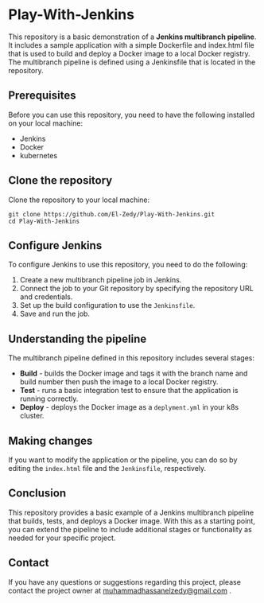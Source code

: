# Play-With-Jenkins
This repository is a basic demonstration of a **Jenkins multibranch pipeline**. It includes a sample application with a simple Dockerfile and index.html file that is used to build and deploy a Docker image to a local Docker registry. The multibranch pipeline is defined using a Jenkinsfile that is located in the repository.

## Prerequisites
Before you can use this repository, you need to have the following installed on your local machine:

- Jenkins
- Docker
- kubernetes

## Clone the repository
  Clone the repository to your local machine:
  
    git clone https://github.com/El-Zedy/Play-With-Jenkins.git
    cd Play-With-Jenkins
    
## Configure Jenkins
To configure Jenkins to use this repository, you need to do the following:

1. Create a new multibranch pipeline job in Jenkins.
2. Connect the job to your Git repository by specifying the repository URL and credentials.
3. Set up the build configuration to use the `Jenkinsfile`.
4. Save and run the job.

## Understanding the pipeline
The multibranch pipeline defined in this repository includes several stages:

- **Build** - builds the Docker image and tags it with the branch name and build number then push the image to a local Docker registry.
- **Test** - runs a basic integration test to ensure that the application is running correctly.
- **Deploy** - deploys the Docker image as a `deplyment.yml` in your k8s cluster.

## Making changes
If you want to modify the application or the pipeline, you can do so by editing the `index.html` file and the `Jenkinsfile`, respectively.

## Conclusion
This repository provides a basic example of a Jenkins multibranch pipeline that builds, tests, and deploys a Docker image. With this as a starting point, you can extend the pipeline to include additional stages or functionality as needed for your specific project.

## Contact
If you have any questions or suggestions regarding this project, please contact the project owner at muhammadhassanelzedy@gmail.com .
